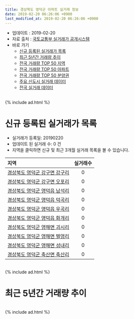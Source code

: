 ```yaml
---
title: 경상북도 영덕군 아파트 실거래 정보
date: 2019-02-20 06:26:06 +0900
last_modified_at: 2019-02-20 06:26:06 +0900
---
```


* 업데이트 : 2019-02-20
* 자료 출처 : [국토교통부 실거래가 공개시스템](http://rt.molit.go.kr)
* 바로 가기
    * [신규 등록된 실거래가 목록](#신규-등록된-실거래가-목록)
    * [최근 5년간 거래량 추이](#최근-5년간-거래량-추이)
    * [전국 거래량 TOP 50 지역](https://inasie.github.io/apt-trade-info/최근-3개월-전국에서-가장-거래가-많이-발생한-지역)
    * [전국 거래량 TOP 50 아파트](https://inasie.github.io/apt-trade-info/최근-3개월-전국에서-가장-거래가-많이-발생한-아파트)
    * [전국 거래량 TOP 50 분양권](https://inasie.github.io/apt-trade-info/최근-3개월-전국에서-가장-거래가-많이-발생한-분양권)
    * [주요 신도시 실거래 데이터](https://inasie.github.io/apt-trade-info/주요-신도시)
    * [전국 실거래 데이터](https://inasie.github.io/apt-trade-info/전국)

<br>
{% include ad.html %}
<br>

# 신규 등록된 실거래가 목록
* 실거래가 등록일: 20190220
* 업데이트 된 실거래 수: 0 건
* 지역을 클릭하면 신규 및 최근 3개월 실거래 목록을 볼 수 있습니다.


|지역|실거래수|
|:---|:---:|
|[경상북도 영덕군 강구면 강구리](https://inasie.github.io/apt-trade-info/경상북도-영덕군-강구면-강구리)|0|
|[경상북도 영덕군 강구면 오포리](https://inasie.github.io/apt-trade-info/경상북도-영덕군-강구면-오포리)|0|
|[경상북도 영덕군 영덕읍 남석리](https://inasie.github.io/apt-trade-info/경상북도-영덕군-영덕읍-남석리)|0|
|[경상북도 영덕군 영덕읍 덕곡리](https://inasie.github.io/apt-trade-info/경상북도-영덕군-영덕읍-덕곡리)|0|
|[경상북도 영덕군 영덕읍 우곡리](https://inasie.github.io/apt-trade-info/경상북도-영덕군-영덕읍-우곡리)|0|
|[경상북도 영덕군 영덕읍 화개리](https://inasie.github.io/apt-trade-info/경상북도-영덕군-영덕읍-화개리)|0|
|[경상북도 영덕군 영해면 괴시리](https://inasie.github.io/apt-trade-info/경상북도-영덕군-영해면-괴시리)|0|
|[경상북도 영덕군 영해면 벌영리](https://inasie.github.io/apt-trade-info/경상북도-영덕군-영해면-벌영리)|0|
|[경상북도 영덕군 영해면 성내리](https://inasie.github.io/apt-trade-info/경상북도-영덕군-영해면-성내리)|0|
|[경상북도 영덕군 축산면 축산리](https://inasie.github.io/apt-trade-info/경상북도-영덕군-축산면-축산리)|0|


<br>
{% include ad.html %}
<br>

# 최근 5년간 거래량 추이


<div style="width:100%;">
    <canvas id="deal_progress" height="200"></canvas>
</div>

<script>
new Chart(document.getElementById("deal_progress"), {
    type: 'line',
    data: {
        labels: ['201402','201403','201404','201405','201406','201407','201408','201409','201410','201411','201412','201501','201502','201503','201504','201505','201506','201507','201508','201509','201510','201511','201512','201601','201602','201603','201604','201605','201606','201607','201608','201609','201610','201611','201612','201701','201702','201703','201704','201705','201706','201707','201708','201709','201710','201711','201712','201801','201802','201803','201804','201805','201806','201807','201808','201809','201810','201811','201812','201901','201902'],
        datasets: [{
            label: '매매',
            pointRadius: 1,
            data: [10, 6, 17, 13, 7, 8, 17, 8, 11, 6, 17, 5, 6, 13, 5, 14, 5, 9, 7, 2, 6, 7, 7, 9, 18, 11, 14, 11, 11, 5, 8, 9, 7, 12, 8, 10, 5, 14, 8, 9, 3, 10, 13, 23, 14, 10, 37, 18, 14, 18, 10, 7, 10, 4, 3, 4, 13, 10, 6, 3, 1],
            borderColor: "rgba(255, 201, 14, 1)",
            backgroundColor: "rgba(255, 201, 14, 0.5)",
            fill: false,
            lineTension: 0
        },{
            label: '전월세',
            pointRadius: 1,
            data: [3, 0, 2, 1, 0, 1, 0, 2, 1, 1, 1, 1, 1, 4, 0, 2, 4, 4, 1, 3, 2, 3, 3, 3, 7, 1, 4, 3, 5, 2, 1, 2, 2, 0, 1, 2, 1, 6, 2, 0, 2, 0, 2, 4, 1, 2, 2, 5, 1, 2, 0, 0, 1, 6, 3, 3, 1, 2, 3, 1, 1],
            borderColor: "rgba(0, 141, 185, 1)",
            backgroundColor: "rgba(0, 141, 185, 0.5)",
            fill: false,
            lineTension: 0
        }
        ]
    },
    options: {
        responsive: true,
        title: {
            display: false
        },
        tooltips: {
            mode: 'index',
            intersect: false
        },
        hover: {
            mode: 'nearest',
            intersect: true
        },
        scales: {
            xAxes: [{
                display: true,
                scaleLabel: {
                    display: true,
                    labelString: '년/월'
                }
            }],
            yAxes: [{
                display: true,
                ticks: {
                    suggestedMin: 0,
                },
                scaleLabel: {
                    display: true,
                    labelString: '실거래 수'
                }
            }]
        }
    }
});

</script>


<br>
{% include ad.html %}
<br>

